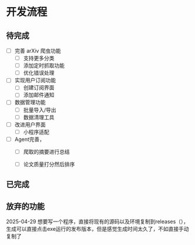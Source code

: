 

# 开发流程

## 待完成

- [ ] 完善 arXiv 爬虫功能
  - [ ] 支持更多分类
  - [ ] 添加定时抓取功能
  - [ ] 优化错误处理
- [ ] 实现用户订阅功能
  - [ ] 创建订阅界面
  - [ ] 添加邮件通知
- [ ] 数据管理功能
  - [ ] 批量导入/导出
  - [ ] 数据清理工具
- [ ] 改进用户界面
  - [ ] 小程序适配
- [ ] Agent完善，
  - [ ] 爬取的摘要进行总结
  - [ ] 论文质量打分然后排序


## 已完成





## 放弃的功能

2025-04-29 想要写一个程序，直接将现有的源码以及环境复制到releases（），生成可以直接点击exe运行的发布版本，但是感觉生成时间太久了，不如直接手动复制了
